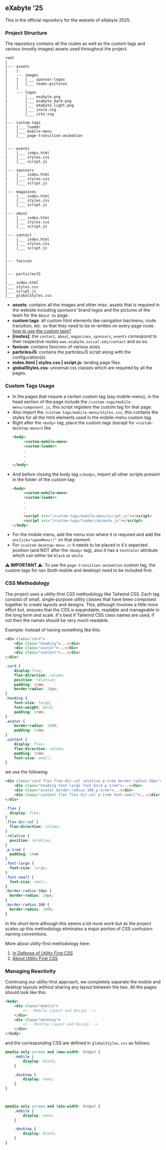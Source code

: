 ## eXabyte '25
This is the official repository for the website of eXabyte 2025. 

### Project Structure
The repository contains all the routes as well as the custom tags and various (mostly images) assets used throughout the project.
```
root
|
|--- assets
|    |
|    --- images
|    |   |___ sponsor-logos
|    |   |___ teams-pictures
|    |
|    --- logos
|        |___ exabyte.png
|        |___ exabyte_dark.png
|        |___ eXabyte_light.png
|        |___ insta.svg
|        |___ site.svg
|
|--- custom-tags
|    |___ loader
|    |___ mobile-menu
|    |___ page-transition-animation
|
|
|--- events
|    |___ index.html
|    |___ styles.css
|    |___ script.js
|
|--- sponsors
|    |___ index.html
|    |___ styles.css
|    |___ script.js
|
|--- magazines
|    |___ index.html
|    |___ styles.css
|    |___ script.js
|
|--- about
|    |___ index.html
|    |___ styles.css
|    |___ script.js
|
|--- contact
|    |___ index.html
|    |___ styles.css
|    |___ script.js
|
|
|--- favicon
|
|
|--- particlesJS
|
|___ index.html
|___ styles.css
|___ script.js
|___ globalStyles.css
```

- **assets**: contains all the images and other misc. assets that is required in the website including sponsors' brand logos and the pictures of the team for the `About Us` page.
- **custom tags**: all custom html elements like navigation bar/menu, route transition, etc. so that they need to be re-written on every page route. [how to use the custom tags?](#custom%20tags%20usage)
- **\[routes]**: the `contact`, `about`, `magazines`, `sponsors`, `events` correspond to their respective routes `www.exabyte.sxccal.edu/contact` and so so.
- **favicon**: contains favicons of various sizes.
- **particlesJS**: contains the particlesJS script along with the configuration(s).
- **index.html | styles.css | script.js**: landing page files.
- **globalStyles.css**: universal css classes which are required by all the pages.
### Custom Tags Usage
- In the pages that require a certain custom tag (say mobile-menu), in the head section of the page include the `/custom-tags/mobile-menu/component.js`, this script registers the custom tag for that page. 
- Also import the `/custom-tags/mobile-menu/styles.css`, this contains the styles for all the html elements used in the mobile-menu custom tag.
- Right after the `<body>` tag, place the custom tags (except for `<custom-desktop-menu>`) like
    ```html
    <body>
         <custom-mobile-menu>
         <custom-loader>
         .
         .
         .
    </body>
    ```
- And before closing the body tag `</body>`, import all other scripts present in the folder of the custom tag:
    ```html
    <body>
         <custom-mobile-menu>
         <custom-loader>
         .
         .
         .
         <script src="/custom-tags/mobile-menu/script.js"></script>
         <script src="/custom-tags/loader/animate.js"></script>
    </body>
    ```
- For the mobile menu, add the menu icon where it is required and add the `onclick="openMenu()"` on that element.
- For `<custom-desktop-menu />` it needs to be placed in it's expected position (and NOT after the `<body>` tag), also it has a `textColor` attribute which can either be `black` or `white`.

**⚠️ IMPORTANT ⚠️**: To use the `page-transition-animation` custom tag, the custom tags for nav (both mobile and desktop) need to be included first.

### CSS Methodology
The project uses a utility-first CSS methodology like Tailwind CSS. Each tag consists of small, single-purpose utility classes that have been composed together to create layouts and designs. This, although involves a little more effort but, ensures that the CSS is expandable, readable and manageable in the long term and scale.
It's best if Tailwind CSS class names are used, if not then the names should be very much readable.

Example:
Instead of having something like this:
```html
<div class="card">
    <div class="heading">...</div>
    <div class="avatar">...</div>
    <div class="content">...</div>
</div>
```
```css
.card {
    display:flex;
    flex-direction: column;
    position: relative;
    padding: 1rem;
    border-radius: 10px;
}
.heading {
    font-size: large;
    font-weight: bold;
    padding: 1rem;
}
.avatar {
    border-radius: 100%;
    padding: 1rem;
}
.content {
    display: flex;
    flex-direction: column;
    padding: 1rem;
    font-size: small;
}
```

we use the following:

```html
<div class="card flex flex-dir-col relative p-1rem border-radius-10px">
    <div class="heading font-large font-bold p-1rem">...</div>
    <div class="avatar border-radius-100 p-1rem">...</div>
    <div class="content flex flex-dir-col p-1rem font-small">...</div>
</div>
```
```css
.flex {
  display: flex;
}
.flex-dir-col {
  flex-direction: column;
}
.relative {
  position: relative;
}
.p-1rem {
  padding: 1rem
}
.font-large {
  font-size: large;
}
.font-small {
  font-size: small;
}
.border-radius-10px {
  border-radius: 10px;
}
.border-radius-100 {
  border-radius: 100%;
}
```

In the short term although this seems a lot more work but as the project scales up this methodology eliminates a major portion of CSS confusion: naming conventions.

More about utility-first methodology here:
1. [In Defense of Utility First CSS](https://www.freecodecamp.org/news/in-defense-of-utility-first-css-4f406acee6fb/)
2. [About Utility First CSS](https://xenox.dev/tailwind-css-utility-first-css-framework/)

### Managing Reactivity
Continuing our utility-first approach, we completely separate the mobile and desktop layouts without sharing any layout between the two.
All the pages should look like this:
```html
<body>
	<div class="mobile">
		<!-- Mobile Layout and Design -->
	</div>
	<div class="desktop">
		<!-- Desktop Layout and Design -->
	</div>
</body>
```
and the corresponding CSS are defined in `globalStyles.css` as follows:
```css
@media only screen and (max-width: 850px) {
	.mobile {
		display: block;
	}

	.desktop {
		display: none;
	}
}

  

@media only screen and (min-width: 850px) {
	.mobile {
		display: none;
	}

	.desktop {
		display: block;
	}
}
